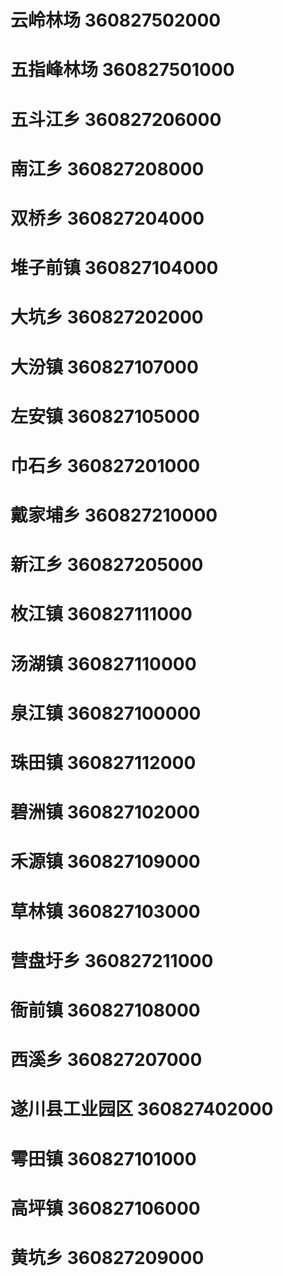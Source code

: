 # 云岭林场 360827502000
# 五指峰林场 360827501000
# 五斗江乡 360827206000
# 南江乡 360827208000
# 双桥乡 360827204000
# 堆子前镇 360827104000
# 大坑乡 360827202000
# 大汾镇 360827107000
# 左安镇 360827105000
# 巾石乡 360827201000
# 戴家埔乡 360827210000
# 新江乡 360827205000
# 枚江镇 360827111000
# 汤湖镇 360827110000
# 泉江镇 360827100000
# 珠田镇 360827112000
# 碧洲镇 360827102000
# 禾源镇 360827109000
# 草林镇 360827103000
# 营盘圩乡 360827211000
# 衙前镇 360827108000
# 西溪乡 360827207000
# 遂川县工业园区 360827402000
# 雩田镇 360827101000
# 高坪镇 360827106000
# 黄坑乡 360827209000
